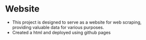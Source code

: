 # Website

- This project is designed to serve as a website for web scraping, providing valuable data for various purposes.
- Created a html and deployed using github pages
